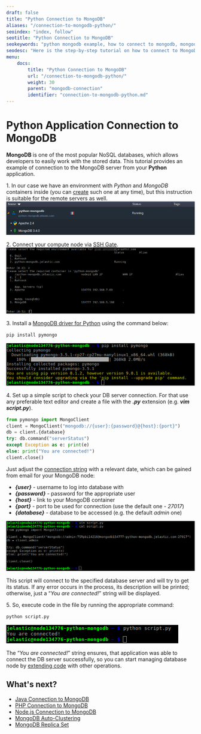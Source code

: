 ```yaml
---
draft: false
title: "Python Connection to MongoDB"
aliases: "/connection-to-mongodb-python/"
seoindex: "index, follow"
seotitle: "Python Connection to MongoDB"
seokeywords: "python mongodb example, how to connect to mongodb, mongodb connection tutorial, connect to mongodb database, python mongodb tutorial, test connection to mongodb, mongodb connection tutorial python, connect to mongodb database python, connect mongodb in python, how to connect mongodb using python, python connection to mongodb, python driver for mongodb, python install mongodb driver, python mongodb connection example, mongodb connection string"
seodesc: "Here is the step-by-step tutorial on how to connect to MongoDB database server from your application, deployed on Python application server in PaaS hosting."
menu:
    docs:
        title: "Python Connection to MongoDB"
        url: "/connection-to-mongodb-python/"
        weight: 30
        parent: "mongodb-connection"
        identifier: "connection-to-mongodb-python.md"
---
```


# Python Application Connection to MongoDB
**MongoDB** is one of the most popular NoSQL databases, which allows developers to easily work with the stored data. This tutorial provides an example of connection to the MongoDB server from your **Python** application.

1\. In our case we have an environment with *Python* and *MongoDB* containers inside (you can [create](/setting-up-environment) such one at any time), but this instruction is suitable for the remote servers as well.
![Python MongoDB environment](1.png)

2\. Connect your compute node via [SSH Gate](/ssh-gate).
![SSH Gate](2.png)

3\. Install a [MongoDB driver for Python](https://github.com/mongodb/mongo-python-driver) using the command below:
```bash
pip install pymongo
```
![install MongoDb driver for Python](3.png)

4\. Set up a simple script to check your DB server connection. For that use any preferable text editor and create a file with the ***.py*** extension (e.g. ***vim script.py***).
```py
from pymongo import MongoClient
client = MongoClient("mongodb://{user}:{password}@{host}:{port}")
db = client.{database}
try: db.command("serverStatus")
except Exception as e: print(e)
else: print("You are connected!")
client.close()
```

Just adjust the [connection string](https://docs.mongodb.com/manual/reference/connection-string/) with a relevant date, which can be gained from email for your MongoDB node:

* ***{user}*** - username to log into database with
* ***{password}*** - password for the appropriate user
* ***{host}*** - link to your MongoDB container
* ***{port}*** - port to be used for connection (use the default one - *27017*)
* ***{database}*** - database to be accessed (e.g. the default *admin* one)

![MongoDB connection script](4.png)

This script will connect to the specified database server and will try to get its status. If any error occurs in the process, its description will be printed; otherwise, just a &ldquo;*You are connected!*&rdquo; string will be displayed.

5\. So, execute code in the file by running the appropriate command:
```bash
python script.py
```
![run DB connection script](5.png)

The &ldquo;*You are connected!*&rdquo; string ensures, that application was able to connect the DB server successfully, so you can start managing database node by [extending code](http://api.mongodb.com/python/current/api/pymongo/) with other operations.


## What's next?

* [Java Connection to MongoDB](/connection-to-mongodb/)
* [PHP Connection to MongoDB](/connection-to-mongodb-for-php/)
* [Node.js Connection to MongoDB](/connection-to-mongodb-nodejs/)
* [MongoDB Auto-Clustering](/mongodb-auto-clustering/)
* [MongoDB Replica Set](/mongodb-replica-set/)